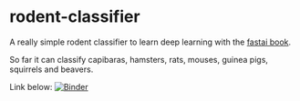 # rodent-classifier

A really simple rodent classifier to learn deep learning with the [fastai book](https://github.com/fastai/fastbook).

So far it can classify capibaras, hamsters, rats, mouses, guinea pigs, squirrels and beavers.

Link below:
[![Binder](https://mybinder.org/badge_logo.svg)](https://mybinder.org/v2/gh/jorgechiapello/rodent-classifier/HEAD?urlpath=%2Fvoila%2Frender%2Frodent_classifier.ipynb)
